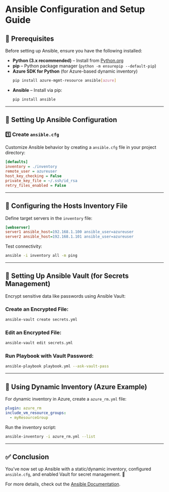 # Ansible Configuration and Setup Guide

## 📌 Prerequisites
Before setting up Ansible, ensure you have the following installed:

- **Python (3.x recommended)** – Install from [Python.org](https://www.python.org/downloads/)
- **pip** – Python package manager (`python -m ensurepip --default-pip`)
- **Azure SDK for Python** (for Azure-based dynamic inventory)
  ```bash
  pip install azure-mgmt-resource ansible[azure]
  ```
- **Ansible** – Install via pip:
  ```bash
  pip install ansible
  ```

---

## 🔹 Setting Up Ansible Configuration
### 1️⃣ Create `ansible.cfg`
Customize Ansible behavior by creating a `ansible.cfg` file in your project directory:

```ini
[defaults]
inventory = ./inventory
remote_user = azureuser
host_key_checking = False
private_key_file = ~/.ssh/id_rsa
retry_files_enabled = False
```

---

## 🔹 Configuring the Hosts Inventory File
Define target servers in the `inventory` file:

```ini
[webserver]
server1 ansible_host=192.168.1.100 ansible_user=azureuser
server2 ansible_host=192.168.1.101 ansible_user=azureuser
```

Test connectivity:
```bash
ansible -i inventory all -m ping
```

---

## 🔹 Setting Up Ansible Vault (for Secrets Management)
Encrypt sensitive data like passwords using Ansible Vault:

### **Create an Encrypted File:**
```bash
ansible-vault create secrets.yml
```

### **Edit an Encrypted File:**
```bash
ansible-vault edit secrets.yml
```

### **Run Playbook with Vault Password:**
```bash
ansible-playbook playbook.yml --ask-vault-pass
```

---

## 🔹 Using Dynamic Inventory (Azure Example)
For dynamic inventory in Azure, create a `azure_rm.yml` file:

```yaml
plugin: azure_rm
include_vm_resource_groups:
  - myResourceGroup
```

Run the inventory script:
```bash
ansible-inventory -i azure_rm.yml --list
```

---

## ✅ Conclusion
You’ve now set up Ansible with a static/dynamic inventory, configured `ansible.cfg`, and enabled Vault for secret management. 🎯

For more details, check out the [Ansible Documentation](https://docs.ansible.com/).
